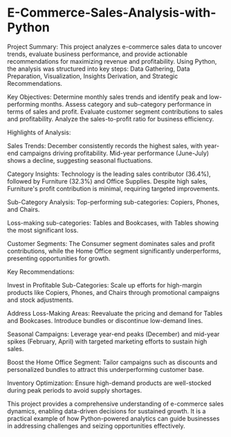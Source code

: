 # E-Commerce-Sales-Analysis-with-Python
Project Summary: 
This project analyzes e-commerce sales data to uncover trends, evaluate business performance, and provide actionable recommendations for maximizing revenue and profitability. Using Python, the analysis was structured into key steps: Data Gathering, Data Preparation, Visualization, Insights Derivation, and Strategic Recommendations.


Key Objectives:
Determine monthly sales trends and identify peak and low-performing months.
Assess category and sub-category performance in terms of sales and profit.
Evaluate customer segment contributions to sales and profitability.
Analyze the sales-to-profit ratio for business efficiency.


Highlights of Analysis:

Sales Trends: December consistently records the highest sales, with year-end campaigns driving profitability. Mid-year performance (June-July) shows a decline, suggesting seasonal fluctuations.

Category Insights:
Technology is the leading sales contributor (36.4%), followed by Furniture (32.3%) and Office Supplies.
Despite high sales, Furniture's profit contribution is minimal, requiring targeted improvements.

Sub-Category Analysis:
Top-performing sub-categories: Copiers, Phones, and Chairs.

Loss-making sub-categories: Tables and Bookcases, with Tables showing the most significant loss.

Customer Segments: The Consumer segment dominates sales and profit contributions, while the Home Office segment significantly underperforms, presenting opportunities for growth.


Key Recommendations:

Invest in Profitable Sub-Categories: Scale up efforts for high-margin products like Copiers, Phones, and Chairs through promotional campaigns and stock adjustments.

Address Loss-Making Areas: Reevaluate the pricing and demand for Tables and Bookcases. Introduce bundles or discontinue low-demand lines.

Seasonal Campaigns: Leverage year-end peaks (December) and mid-year spikes (February, April) with targeted marketing efforts to sustain high sales.

Boost the Home Office Segment: Tailor campaigns such as discounts and personalized bundles to attract this underperforming customer base.

Inventory Optimization: Ensure high-demand products are well-stocked during peak periods to avoid supply shortages.



This project provides a comprehensive understanding of e-commerce sales dynamics, enabling data-driven decisions for sustained growth. It is a practical example of how Python-powered analytics can guide businesses in addressing challenges and seizing opportunities effectively.
